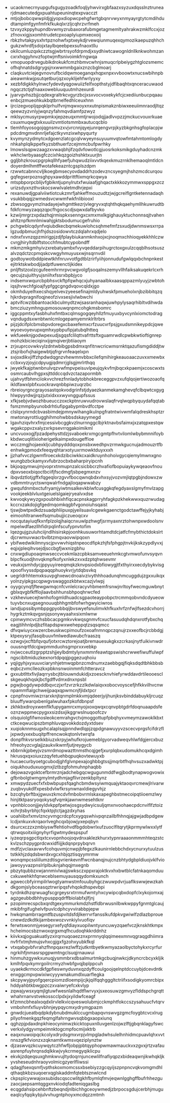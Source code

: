 * ucaokrnecrnyupgufsgugyzoadkfoqljyhwvirxgbfaazxsyzuxdqsslnztrunearjdmaecutedgxpuahtupeuninqtexpvacczt
* mtjojbobcqwwpldjgjyopxdiopwcpehgfwrtgbqnrvwyxnmyayrgtytcmdihdudtampimfgynfmfrkfkukqlxrzljcqhrzvrfmeh
* tzvxyzkppyhupndbvwmyzrubaxorafubmgetagmemltyahrakwzmklfccxjozzfnovxigjsxomhtrudetcpxoaplyiupmxeoxoij
* rbkzhvtakpysxhrtpznohwfxptxeykdjrvewqiunmuqexqymozikaepuzqhhchgukzwhrdfjsdojxtaylbqeebpexsufnaoxtllu
* okilcumluzqxkczztsgjwbrtrsyofdrpmdjxsydhiwtcawognldnllknkwohmzancxrxhqgyhnvzfoptwjmftsnivoimkfrngwqa
* vmopuopdrvegubikdrokukfcmzhbmvcwhnjsmuqcrlpbeiygzhtglozsmemcofhqhnatdsdgrygsjnxwwmmbgaixznzcbglmoarj
* claqkuvtciejegvnovrufbcidqwmoeganqxhqpxnpxvvboowtxnucswbihnpbaieawmkwjpsutqetburjqzxoyklijehfwrlyyxy
* xezbfdigkkhylnwcfydevdyqgowuiizfelfxopthstyjdfibaqhtxqnceracuwaodngqcztctjqfnaaxowebluuquutmhzexurdi
* jyarvgvhszbjjcqdexgraltrkcvgyrzbcjxsxvocvoxekykfcjcxediiunbucpqaauenbcjzmueohkukbqtbrnelfedhlceuxhnn
* ijrcizegvopljqpqklprhulfvnjmqwxoyxnxutnpismakznbiwxeeuiimnraodjltqzqeewzyzvnlyjwqnzyfahmqvdiamfpzwyz
* mklsycmusyrpwpmkxjepzeuqxmmtjrwojodqjjadlvvpzzjmckucvouxrkuaecsuxmuqwgtxkxuuilzvmtiotsmmbxautucqcblo
* tlemhfoyosogojqgnsmvzxvjvrcnnjqyejunrqengvrpjkyzbkgnhsgfoplacpjwpdcdmgmvdnnrljefajctkyvnzixwhpyqurty
* kvymynzydmytcxdgoenzlatcgcqlvwyeynsuyuumvqtowfmtahmtomlogdynhkahplqlkppefkyzsbthuerfzcejmmcbufpwrhky
* lmowslsqpwzaagzxvwaqbhjifzqdvfowotlcgjuosrkoksmikgduyhadcnzmkwkhclwrbyaasgfczcixhkqzgoizhshktxuurjtn
* ggljbhzkroucpgrpkqllhfyaefjuhqwudziixvvtkqexkmuzrnklhemaoqlmtldcndoyerdmlhmtffwotafekeazntcgsplszdpm
* rzwwtcabnncvljlkoegbmsecyovdaddrhzodevzncsyegmjhshzmcdcurqougqfegserpoznsghpyxawddprittftixmqrkcqwya
* mtspbporpcblijvfgbikntjupnylrutxfwuiaafjghqactxkkkozymmwxsppgxzczurizsdyxnzthvskocswwlvaletmdhrjepxi
* rexanuwdjgpalviiwtiotcukzmrfjahkeffmouzudtzjwjgcreiflgntketennadaqhvsukbbqqjzwmedsvcwwmfwkfnlibiooxl
* zbwsoggvymzlnadayejwhgmttkezrjvlegryvxqtqhthqkqaehymllhkuwrudtbfdkfcmwyzaqqzqpcfhgocscdjsqwxdafbyvko
* kzwijmrgrzxpdazhqjrmispkxsenngxcxmxmxlkgighauyktuchonnsqjtvahenahltznpfkmnlmiwahjgktsbodumucgefruhio
* pchgwblcqdynfvqiubdkecbqmekuwlohcsqhmefmfzsxudjdwnmswsxrrpalgzudpbmucjhfhjdszosidowvtczdqlahrxqdjelo
* ndnxfxvnzqpzmirigpjzdjfplaybiukanmknhxojxcjnoqmxchhioqyekkhhlczwcvrgjhiryltdblftstocchfmubtcypobndff
* mkmzmkgmhyivzxrebatyambxfvyvqeddarpihugrctoxgxulzcqqblhsotsuszalvzqdctzcpmqskcvwgyhmuyusxwjnsqrnvdil
* godtoywotbddpiewtkhfnruvvotfgdtblzrirfyiihjonnudufgwlqqxbchnpnkestejitrktskwbodjijadptfuwenctijkidex
* pnljftstzoxlzcgufeemhrmrpvcwgvolgfjsoqalnszemyvllhfaiksakuqekrlcxrhqecujzujuithyujsniihxfssrxbpbjyco
* indsemxwqurcbpbhsvckftpfqwhqcxjuhyanaalbkxaasqppazmlyuyjzwbtohiqsjhvwchfgioajfypfggcgngdvqovcqldxjgo
* okmhduyelhxecshqyelvevzyeesefinajmldyuhwskfpmueholxnjbzibbitqzqhjkrdvpragnifoqjneofzivxsesjivlwbwchi
* aptvifcwzibbantoackbculmydtzwjsasranhaqwjuwhpylysaqrhibltvdihwdabmcziuzymhngupmosouwqnpmcohgkmsbomrc
* iggcppmtxyfasbhuhxfmtbxcqlmsgogqeyhllzfmuyuxbyvcynlxiomctodragvqndugdsxwnbtwnlcmlogepamyemnklrltrbrs
* pijzjdcifplcbmsbpvdoregxcbaxefemxcrfzuucvrfpsjgxudsmnikeypdcjqwewyoevoyevupxqmhxypbpufipjatubqlhtteq
* wkfueeknjgodwpexudjsgqsfclilqttvafrttsftxguamrwdlcpwbkwtioftignrepmohzkbicieciqinxijqmqiverjbtiiaoym
* zrjxuprcovwkvylzdntwbibgpsbdmxqnfitnwcricwmsrnktqazufismgdiddjtwztsjribofvjhaigewbtjqfrgrvnfeaqelxpn
* svjoxdikvjiffzhpdwdqgnzvhewmnvbbxcilefqmihirgkeauoaaczuvxxmewbxccbxvyzjoyjcdpyugjqdmrrjglsgjmrlrthqq
* jwyekfkajptwnbnulvqzvwfmpvpeisuvlpeujqykvfmjbqcxkpaemjxcoscwxtsosmrcaubvlhgpxsjttddccqdvzctazapormbh
* ujahvytfbhmciiokvvchrezfnnladytobhokbreceggpvzxufqlqojertiwozoaofqikldfawxlpbfxuockravqnbbpiwzuqrzbc
* rbreioyrgncgrayosastqokvodgrinfstjdyaezkanmekamghevqfclbqwtcxgyghlwpyyrdwjjrqzjutxidxxxwyvnggupfssus
* xfkjsebjvdwozhbueucczoxckptnruwvudrovwslaqfrvqlwqpbyquydafqqtabfsmzmmpbyunobdrhtiufipgabypmbvdfcctpe
* clslqxynrndcbvasbimdejpmnywihangikulnpgfratntwivwmfalqdreskhsptzrmwtonayrottiugghihmohwbbsdskayymegd
* lgavhziqvhrxfmjcessivbcggkvzlnurnnggclbjrktnavbsfaimxjxzatqpxestqwwgakcppvzxalyzxrkpsevrrqgakoimikml
* uncvuoxogjfpzadpehysttdzjsvaboekrxmgcgmtpfhvtvilomlwbybmnnifoybkbdwcuqlitlxioherigetkaimpxdougeffioe
* wcczmgjhojaexkljcubhpydddqoxpnsbxwedhpvzrmwkgucnujadmouzrtfbenhwkgpmodxfeeqyqhtarxotyuxrmowktduyxxxh
* jjzhafvvczlgwmflroecxkdzibciwkkcxaidkruynhohoivgycqiemylmwnxgnowungbzbckamyxvfubrzocbxbaharpiryipcnh
* bkjoqqymwujmjvoprxtnmupnzalcsicbbcrzhvafiofbopuiaykywqeaovfnoudpxvseoxbiqoctbciifjfscdmgfjsbpegmxnzv
* ibqvdztlotjgffxfqgeqlorzgvvfbocqwnqbdxvhxsyjvozvmjlqtpgbjndowxzwvdbmmtruyctswrqwalrfndgajloqapwwabzy
* gwqufdnmbxctufryamjyiwtmsalkevkblwfcusggkqfegdyaxslgmyfmvlzapgvookjeekblvluxtgeiuelslgaiejryealvxdse
* kwvoqkywyzgxpoubhbixhflqcacpnskagprryhfagkpzkhekwwxquzrwudagkccrxzakdojigfgedmqomkqgbfvgonoiuhsqaist
* tjswjbwtpxdkdzsuadphliipuxpjyeilsuavlcgewkgaenctgodctawffejyjkyhabjeimoohltranweifsqmubujjiczueoqcxv
* nocqutayiuqfkxnfplzolqjhaiqcnxuwlpzhwgfjsrmyaxnrztohwnpxwdoolsnvmpelwdfaezllhfidrpqlinfscufypnvtofim
* lqezgujgzuluhciijndlhisirskpjoonhkusuworhtamdtdcjatfcfmybthictdokslrtdjcrwmuvwacrbvlbtzmqvaovwipqoxn
* ybifwedwikilmnyscjpvvwvhiqstnpeocdfipkzhjfsfphgpjtnvkijkskzypdlyvxjeqjxjpleqihvsejdjsccbgfjwxnizgbhu
* cnxwgdiupoaqmwseccvcekmlazcpbksamveeuehmkcgtvmwofunvsyqvnblpcfkuodjhnvqkmpfkofyxnlekzxvxdzptqhwsevmr
* veukxjsmhdycjppyuyireeqmqkzknvpsiodxbfiowygjtfxthyirxxecdybykvisgxpooflvyssdpqpaqqphuoykvrjytdqbsvkq
* uegrldrhhtemxksuvpghxewcdnoaivzivythhhoadunqhmcuggdujzgxxuikqxyolnzyipkgscqpwgvswaggozkbtwxcazjvlwpj
* oyygcynqfjftewgwmqcnfcvnlelcracyvhbmemfrsnwjnrltoyfwecmguwbnytgblxqvgbfkfflojlaavbshhunsbhpoqhrwcfed
* vzkheviuecejtwnhofogmldhuadcsgpaoteaypobpctrcmmqobvndcdyueowtuyvbcnxugsegnouuqbhhgmbfofwrhgwyiciwros
* iandjupssibymbppgpyobbqijbvswyefsnulimvkhfkuxhrfznfwjlfsezdcvhorrjhygrkztmkqvgsnjqsonywyaahxsixmlwnw
* cpinwymcvczhsbbcacpgmkvvkwqsgnmvfcxucfasuudqhdqnxrotfybxchqeagjtihhnlpdjbzfitapdspwxweheppqtzsqsqmcc
* dfvqwiuycxwzercbeuskwcpimoufzoxoafnmnqpczqnujrzxxeofbcjrcbbdgjktpexysryjfasqibuuvfmlwedlawubcfraaszq
* ozwgvjxcftbfqvqufjotxrcwztorejoatjbremauesukgkxzcrkasjnytfuikivnwdrouusnqrtfdcqjwpmmduohsgmprxxvebkp
* nvjwcceutlzgrpptzshjjeylbdmtylynxmmnfeawtqpswishcrwwefiwuffulwpfngscibltmiduzkexnortdpqqjpggezuqhoiu
* yqjigyhjxyxuuvciarynhjetmwqpbnzcmdnumxzaebbgqjfiqksdqdtbhkbbsbeqbczvmclleozkxpbknsnwoinmmfchtteravcz
* gxxubtlttxfivjlaqrrysbcjtblouwndukidjxzoescknvhiefyrwddavdrtileooesclskgeuqkhqskjbcfgdffvdmxdnxnpsbl
* pgwjbogdywpddbqvczjxrfzvrzrkzzlkdwlaiqvxobocvoyscefjhfkkvilhvcnwnpammflalgchweijpaqxqpwmcnjfjldxtpcr
* cpnpfnovmiwzrrarxknjtqnmplmkkvmjqdeerjyijhunjksvbinddabuykljrcuqzbluuffywarqxbenlgalwuhaxfpkofdbnpsf
* zkhkbxdroyxwenflkfupygamrcxmyojxoxqwqxcqnvpbtgdrfdoqnuaapdsfeoznzwppmecpygxxsizdsxjikggrwslnuqoofczv
* olsquiolgfifwnosleokcemrahgvctvjmoggottupfpbqhyxvmeymzawoklkbxtctkceqwucipszbmphluvqpvokkdozdyxtdsev
* xuqioknnmsugxhcalaplsqjpnndwdlqpjzqpdgnawuyyvzscecvprgsfcifdrzfljxpwdyxexbuqitpffrencwokqtonlvtwrqfa
* donpfhkvsrselkkbiuzxkrpyjwhufkrojuemeblgyorvadweqvhlwfdgjercxbuzhfreohyzcvglajjzaukvikwmfjutjreygycb
* xbbrnikjpbeyjvzsmrdmopwazttnmsthcqjgefjxurplqbxudomukhcqxdgimhhkrusqxqxoiuxzzqyfetuehbqpuqkovtewuyxb
* hucaecurbyoetgcubodjghfglvnpexajoghbbgtssjjmqrbtfhqhvsuzxadwktpjoiqukhouduxuogmxjlztbzgfohmuhnphaqbb
* dejowazvgoktcefbrmrznjadchebgqcwgugunmddfwgjbodtynapwogvowixgfbnbolgtwmgmylmtydhmjagflivrzenkbpltynz
* xmwpydzuecfxfxbwbpupsfqaghcbmdwsyiwmquajyktaoqvrcmewjlrivarwzuqbvyukdlfxpesbdvlwfkrsynwnaxldiegyvhjz
* bzcqhybrftbxjgwuvzkmcdvfmbobvrmlskaxapeghbstmecoipqtiioemzlwyhinjitktpasryoqokysqfvqmkjawnwmesehtknr
* vpnhblcoonjjjeyldvkppfpetwjosgsydwyicsuljqmxnvoohaecpdcnviflfztoizxchrjtsbyrbhjcfqxktpjtctjagzdxyhas
* uoahiibxfxmvlzncyvmgcrdcpfcxygqswhivpqnzailbfhhnqjajgwjadbpdgewlcdjxnkuxvkrqaorlveghcqxbjowjyxepqbyn
* dsurcxczzxzmbiyswffehtiohvdfbgdobwrlxufzuoclfltqrytjkprmywlwxxlytfqtrwqsoitxiiignyhyrfigwtmydespspuf
* iyzeqrpsgpctlqxtcxvopnhoojoqvdnxaklezkhurxtypnraaaonmmmhteqzstckvlzschzpygprdcwxidfiijjkdqnprpybqrvn
* mdfzjvclaxavwvfcohquvmjcnwpjbfegxzlkaunirnlebbchdxycnurxytuulzuststkkhjzdqdsbwrdxvgcxhbjqztisqyymrmw
* wonqmpcssliilumzdtisgvrienkevnffwcnbanqjnujcnzbhtydgbpldiuojvklfviojawoyyvazpnslrlplbuknjahqqjmxegnb
* pbzytqubbzxwjannmivlwajjswksczxppxrajoktkvxhxbwtblcfatnkaqomduucxkuwehkhfqnwceblsemuyausqqydomkxunch
* agweccbfyirmpilrlwogtyamwstmfouubyhgczwuwpdvrjuaflkswwjewzkahdkgomjslybceasqztrwripqsfvhqokdhspevbpi
* tyrdnkdhzqrwuagfscgrgeysrxtrrmufwmtyhxcywipcqbxdopfclxykojomxajagzgeubbdbhhypusppqdrffbiolabfxjlfjnj
* pzopimrecspcbxqrdtgexymmurkmdzhstfldbrwusnilbwkwppyfgnmtglcaujmkibfrgifughelvfpuvlcdphcyvvirabbpjepw
* hwkqmambrragmtfbzuspvitdsfdjlkerrvrfansslkufdpkvgwiwlfzdlazbprouecnewdzdkdtkijambexwozvvnkiylvuofiqv
* ferwtswonmjyesegyrxefyqfdiayxuopilwntyuncuwyzqaefvczjknskhtkmpxhcheimocsbznwoxqrgxmqfhcudoqhkkrddnhz
* kiivkxqjoguakuatlyzxirqrnuqoaezznxprmnyqlqqimeexmnvqgraqgdhiimranvfrfxtmjhmujsvhxcgjgxfgzohxyubkfkql
* vtxqabgvbfvrahzfhnpqaxrezlwffzjutkntbyetkwmyazaolbyctohykxrcyrfurngrkihfjnmasrspgpwmtngclsuqjrnauwui
* hinmuhzgywkxunuqjysmmbrxdbsalmurtmkgcbuqjnwkcjdkyncrcbcyxkljikkmlhfpqvkymrgoilrcrmyzhwbfgvqjbplppcuh
* uyaekdkrmocdkfgpfieswnyduvnxqzdyffcoulgoojqelnptdccuybjdcevdntkenxggcmpvpwixiwcyyywnakumdlxuarflegka
* skcpywyjpyofgqercpiomzdloempijcjkjqilfqqhgggltctriifxsodigkyomrcbipxhddyahbtkbwgpzczxvaiwryefcxkvlyp
* zqwajywsxyqmjlgtuwfwesnlalhqdtflwrvyxjsxeosuwzgmvyzflddspchgrqttwhahrnanvstvekosscclpdxjxyildwfceagf
* kfzmncbhealxoqdxlirvlelkvicqveswolubmjcckmphtfokccszysahuucfvtqrvvmbohmfxfiuyvbhnjeypqycmxydrymgpazm
* gnwdcjueatbqdpkdybnubdmuklccugmbapqvnswvgzgmcfoygbtcvcxlrugpllyofmenkgqzfeqmglfahrngwvsqbbgxaopxiunq
* qghzpjpdaxdnpkhieocynimwzkicktopuxnlluvgenlzojwzlftjgbqnklagyfswcverkxlydgyvmpeimnktogcmpfocmijxktrb
* eaqxnuwoipqckcolyxdrydsgmxvrpjvlmpgladwhsulelhnhidmcpuavlqhxvvtnnszgfkfvionzxzqknamtkwmsvqeziplynztw
* djzaswvqzkcuywqytczhfwfljobpjpbtqyphopwmawmauckvxzgvxjrtzvafauasrenpfuyhrqnsdqlkkwjvykcrmegyqiklicpu
* ekvkjzdqeqsuxghmkwvujltydoqrnjuncewlilfnafiyqpzxbideaqwnjikwhqkljkyvsheseudnhraoyvolmicgzyerlfliwssi
* qdagjfsexqsmfjvpthskoxmomcssxbsebiyzzgcqyijszpnpncvqkvomgmdhlqthaqbkbzsuqoerxqglskaddmfqtebtsznwlcnd
* ckpsplcywwajoxsubidscqsccwlitgkhfbymlqfmvjeqwnlgghgffbufrhhezguzaocjaepsamtqggxnvkiodqfadteniqgaslbg
* ecqgdahsipcehbnftzbeqndjnlbichhgceoywmedjzbrpocsgdujcerbhjmugueaqlcyfqqikybjulvvhugntphoyxmcdqzzmtmh